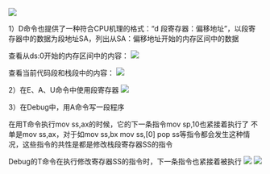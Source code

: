 ![](https://tva1.sinaimg.cn/large/008eGmZEly1gor9e689j1j30cu02sgmf.jpg)

1）D命令也提供了一种符合CPU机理的格式：“d 段寄存器：偏移地址”，以段寄存器中的数据为段地址SA，列出从SA：偏移地址开始的内存区间中的数据

查看从ds:0开始的内存区间中的内容：
![](https://tva1.sinaimg.cn/large/008eGmZEly1gor9eill0wj30hu05vglw.jpg)

查看当前代码段和栈段中的内容：
![](https://tva1.sinaimg.cn/large/008eGmZEly1gor9euy7ksj30hu08hwey.jpg)

2）在E、A、U命令中使用段寄存器
![](https://tva1.sinaimg.cn/large/008eGmZEly1gor9f5ib8yj30cc042t9h.jpg)

3）在Debug中，用A命令写一段程序

在用T命令执行mov ss,ax的时候，它的下一条指令mov sp,10也紧接着执行了
不单是mov ss,ax，对于如mov ss,bx    mov ss,[0]    pop ss等指令都会发生这种情况，这些指令的共性是都是修改栈段寄存器SS的指令

Debug的T命令在执行修改寄存器SS的指令时，下一条指令也紧接着被执行
![](https://tva1.sinaimg.cn/large/008eGmZEly1gor9gigxwbj30ht0apmxl.jpg)
![](https://tva1.sinaimg.cn/large/008eGmZEly1gor9grbausj30ht07674n.jpg)
